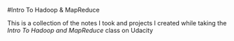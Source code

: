 #Intro To Hadoop & MapReduce

This is a collection of the notes I took and projects I created while taking the *Intro To Hadoop and MapReduce* class on Udacity